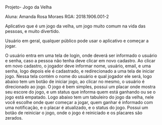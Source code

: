 Projeto- Jogo da Velha

Aluna: Amanda Rosa Moraes RGA: 2018.1906.001-2

Aplicativo que é um jogo da velha, um jogo muito comum na vida das pessoas, e muito divertido.

Usuário em geral, qualquer público pode usar o aplicativo e começar a jogar.

O usuário entra em uma tela de login, onde deverá ser informado o usuário e senha, caso a pessoa não tenha deve clicar em novo cadastro. Ao clicar em novo cadastro, o jogador deve informar nome, usuário, email, e uma senha, logo depois ele é cadastrado, e redirecionado a uma tela de iniciar jogo. Nessa tela contém o nome do usuário e qual jogador ele será, logo abaixo tem um botão de iniciar jogo, ao clicar no mesmo, o usuário é direcionado ao jogo. O jogo é bem simples, possui um placar onde mostra seu escore do jogo, e um status que informa quem está ganhando ou se o jogo está empatado. Logo abaixo tem um tabuleiro do jogo da velha, nele você escolhe onde quer começar a jogar, quem ganhar é informado com uma notificação, e o placar é atualizado, e o status do jogo. Possui um botão de reiniciar o jogo, onde o jogo é reiniciado e os placares são zerados.
